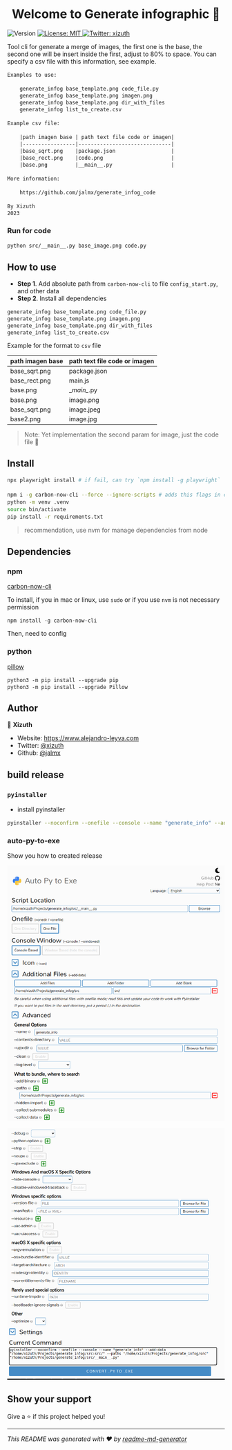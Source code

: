 <h1 align="center">Welcome to Generate infographic 🤖</h1>
<p>
  <img alt="Version" src="https://img.shields.io/badge/version-1.0.0-blue.svg?cacheSeconds=2592000" />
  <a href="#" target="_blank">
    <img alt="License: MIT" src="https://img.shields.io/badge/License-MIT-yellow.svg" />
  </a>
  <a href="https://twitter.com/xizuth" target="_blank">
    <img alt="Twitter: xizuth" src="https://img.shields.io/twitter/follow/xizuth.svg?style=social" />
  </a>
</p>

Tool cli for generate a merge of images, the first one is the base, the second one will be insert inside the first,
adjust to 80% to space.
You can specify a csv file with this information, see example.


```commandline
Examples to use:

    generate_infog base_template.png code_file.py  
    generate_infog base_template.png imagen.png
    generate_infog base_template.png dir_with_files
    generate_infog list_to_create.csv
    
Example csv file:

    |path imagen base | path text file code or imagen|
    |-----------------|------------------------------|
    |base_sqrt.png    |package.json                  |
    |base_rect.png    |code.png                      |
    |base.png         |__main__.py                   |
    
More information:

    https://github.com/jalmx/generate_infog_code

By Xizuth 
2023
```

### Run for code

```commandline
python src/__main__.py base_image.png code.py
```

## How to use

- **Step 1**. Add absolute path from `carbon-now-cli` to file `config_start.py`, and other data
- **Step 2**. Install all dependencies

```commandline
generate_infog base_template.png code_file.py  
generate_infog base_template.png imagen.png
generate_infog base_template.png dir_with_files
generate_infog list_to_create.csv
```

Example for the format to `csv` file

| path imagen base | path text file code or imagen |
|------------------|-------------------------------|
| base_sqrt.png    | package.json                  |
| base_rect.png    | main.js                       |
| base.png         | \__main\__.py                 |
| base.png         | image.png                     |
| base_sqrt.png    | image.jpeg                    |
| base2.png        | image.jpg                     |

> Note: Yet implementation the second param for image, just the code file 🤕

## Install

```sh
npx playwright install # if fail, can try `npm install -g playwright`

npm i -g carbon-now-cli --force --ignore-scripts # adds this flags in case failed
python -m venv .venv
source bin/activate
pip install -r requirements.txt
```

> recommendation, use nvm for manage dependencies from node

## Dependencies

### npm
[carbon-now-cli](https://github.com/mixn/carbon-now-cli#examples)

To install, if you in mac or linux, use `sudo` or if you use `nvm` is not necessary permission 

```commandline
npm install -g carbon-now-cli
```

Then, need to config 

### python

[pillow](https://pillow.readthedocs.io/en/stable/index.html)

```commandline
python3 -m pip install --upgrade pip
python3 -m pip install --upgrade Pillow
```

## Author

👤 **Xizuth**

* Website: https://www.alejandro-leyva.com
* Twitter: [@xizuth](https://twitter.com/xizuth)
* Github: [@jalmx](https://github.com/jalmx)

## build release

### `pyinstaller`

- install pyinstaller

```bash
pyinstaller --noconfirm --onefile --console --name "generate_info" --add-data "/home/xizuth/Projects/generate_infog/src:src/" --paths "/home/xizuth/Projects/generate_infog/src"  "/home/xizuth/Projects/generate_infog/src/__main__.py"
```
### auto-py-to-exe

Show you how to created release

![auto-py-to-exe](src/auto-py-to-exe_1.png)

![auto-py-to-exe](src/auto-py-to-exe_2.png)

## Show your support

Give a ⭐️ if this project helped you!

***
_This README was generated with ❤️ by [readme-md-generator](https://github.com/kefranabg/readme-md-generator)_